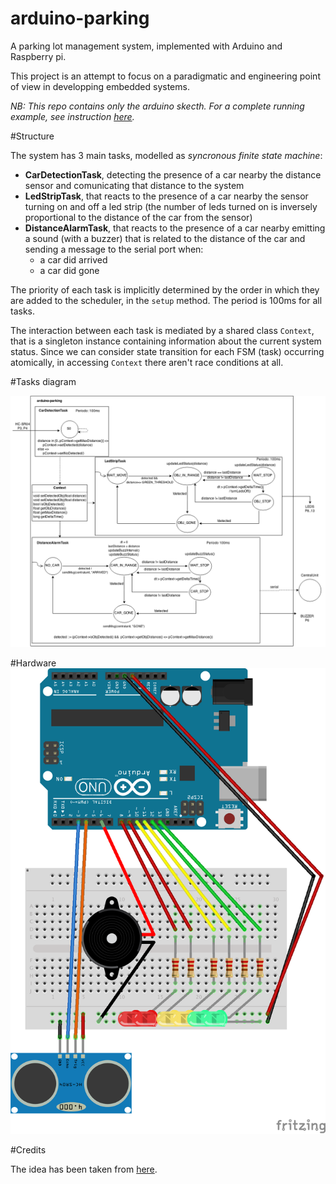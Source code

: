 # arduino-parking
A parking lot management system, implemented with Arduino and Raspberry pi.

This project is an attempt to focus on a paradigmatic and engineering point of view in developping embedded systems.

*NB: This repo contains only the arduino skecth. For a complete running example, see instruction [here](https://github.com/AL333Z/play-parking-pi).*

#Structure

The system has 3 main tasks, modelled as *syncronous finite state machine*:
- **CarDetectionTask**, detecting the presence of a car nearby the distance sensor and comunicating that distance to the system
- **LedStripTask**, that reacts to the presence of a car nearby the sensor turning on and off a led strip (the number of leds turned on is inversely proportional to the distance of the car from the sensor)
- **DistanceAlarmTask**, that reacts to the presence of a car nearby emitting a sound (with a buzzer) that is related to the distance of the car and sending a message to the serial port when:
  - a car did arrived
  - a car did gone

The priority of each task is implicitly determined by the order in which they are added to the scheduler, in the `setup` method.
The period is 100ms for all tasks.

The interaction between each task is mediated by a shared class `Context`, that is a singleton instance containing information about the current system status.
Since we can consider state transition for each FSM (task) occurring atomically, in accessing `Context` there aren't race conditions at all.

#Tasks diagram

![](tasks.png)

#Hardware
![](arduino-parking_bb.png)











#Credits

The idea has been taken from [here](https://sarpur.wordpress.com/2012/08/18/arduino-uno-parking-sensor/).
